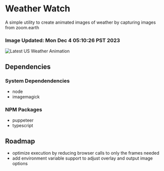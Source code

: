 # Weather Watch

A simple utility to create animated images of weather by capturing images from zoom.earth

### Image Updated: Mon Dec  4 05:10:26 PST 2023

![Latest US Weather Animation](animations/2023-12-04.webp)

## Dependencies
### System Dependendencies
* node
* imagemagick
### NPM Packages
* puppeteer
* typescript

## Roadmap
* optimize execution by reducing browser calls to only the frames needed
* add environment variable support to adjust overlay and output image options
